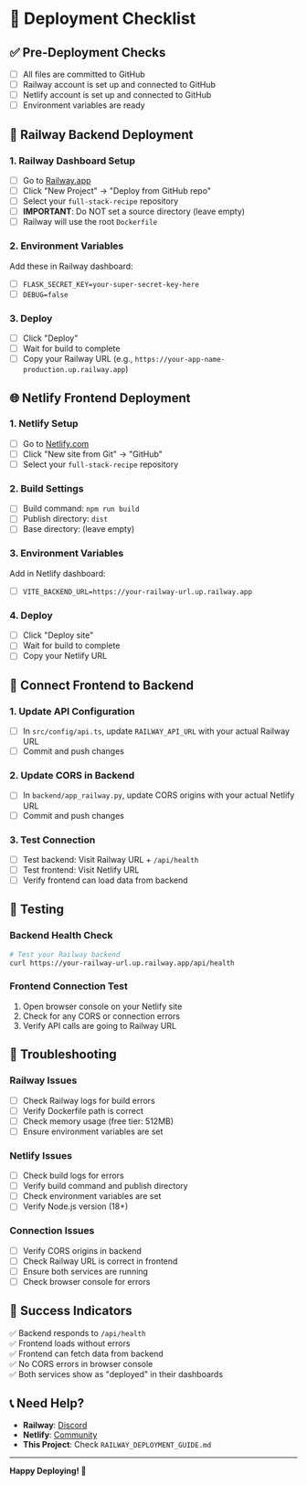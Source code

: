 # 🚀 Deployment Checklist

## ✅ Pre-Deployment Checks

- [ ] All files are committed to GitHub
- [ ] Railway account is set up and connected to GitHub
- [ ] Netlify account is set up and connected to GitHub
- [ ] Environment variables are ready

## 🔧 Railway Backend Deployment

### 1. Railway Dashboard Setup
- [ ] Go to [Railway.app](https://railway.app)
- [ ] Click "New Project" → "Deploy from GitHub repo"
- [ ] Select your `full-stack-recipe` repository
- [ ] **IMPORTANT**: Do NOT set a source directory (leave empty)
- [ ] Railway will use the root `Dockerfile`

### 2. Environment Variables
Add these in Railway dashboard:
- [ ] `FLASK_SECRET_KEY=your-super-secret-key-here`
- [ ] `DEBUG=false`

### 3. Deploy
- [ ] Click "Deploy"
- [ ] Wait for build to complete
- [ ] Copy your Railway URL (e.g., `https://your-app-name-production.up.railway.app`)

## 🌐 Netlify Frontend Deployment

### 1. Netlify Setup
- [ ] Go to [Netlify.com](https://netlify.com)
- [ ] Click "New site from Git" → "GitHub"
- [ ] Select your `full-stack-recipe` repository

### 2. Build Settings
- [ ] Build command: `npm run build`
- [ ] Publish directory: `dist`
- [ ] Base directory: (leave empty)

### 3. Environment Variables
Add in Netlify dashboard:
- [ ] `VITE_BACKEND_URL=https://your-railway-url.up.railway.app`

### 4. Deploy
- [ ] Click "Deploy site"
- [ ] Wait for build to complete
- [ ] Copy your Netlify URL

## 🔗 Connect Frontend to Backend

### 1. Update API Configuration
- [ ] In `src/config/api.ts`, update `RAILWAY_API_URL` with your actual Railway URL
- [ ] Commit and push changes

### 2. Update CORS in Backend
- [ ] In `backend/app_railway.py`, update CORS origins with your actual Netlify URL
- [ ] Commit and push changes

### 3. Test Connection
- [ ] Test backend: Visit Railway URL + `/api/health`
- [ ] Test frontend: Visit Netlify URL
- [ ] Verify frontend can load data from backend

## 🧪 Testing

### Backend Health Check
```bash
# Test your Railway backend
curl https://your-railway-url.up.railway.app/api/health
```

### Frontend Connection Test
1. Open browser console on your Netlify site
2. Check for any CORS or connection errors
3. Verify API calls are going to Railway URL

## 🚨 Troubleshooting

### Railway Issues
- [ ] Check Railway logs for build errors
- [ ] Verify Dockerfile path is correct
- [ ] Check memory usage (free tier: 512MB)
- [ ] Ensure environment variables are set

### Netlify Issues
- [ ] Check build logs for errors
- [ ] Verify build command and publish directory
- [ ] Check environment variables are set
- [ ] Verify Node.js version (18+)

### Connection Issues
- [ ] Verify CORS origins in backend
- [ ] Check Railway URL is correct in frontend
- [ ] Ensure both services are running
- [ ] Check browser console for errors

## 🎯 Success Indicators

✅ Backend responds to `/api/health`  
✅ Frontend loads without errors  
✅ Frontend can fetch data from backend  
✅ No CORS errors in browser console  
✅ Both services show as "deployed" in their dashboards  

## 📞 Need Help?

- **Railway**: [Discord](https://discord.gg/railway)
- **Netlify**: [Community](https://community.netlify.com)
- **This Project**: Check `RAILWAY_DEPLOYMENT_GUIDE.md`

---

**Happy Deploying! 🎉**
